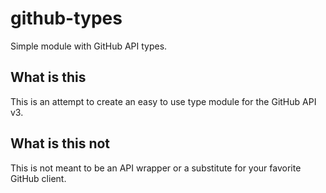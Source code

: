 # github-types
Simple module with GitHub API types.

## What is this

This is an attempt to create an easy to use type module for the GitHub API v3.

## What is this not

This is not meant to be an API wrapper or a substitute for your favorite GitHub client.
